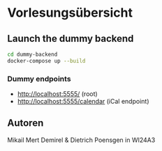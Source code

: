 # Vorlesungsübersicht

## Launch the dummy backend

```sh
cd dummy-backend
docker-compose up --build
```

### Dummy endpoints

- <http://localhost:5555/> (root)
- <http://localhost:5555/calendar> (iCal endpoint)

## Autoren

Mikail Mert Demirel & Dietrich Poensgen in WI24A3
